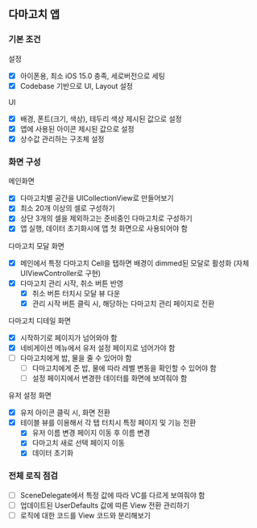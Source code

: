 ## 다마고치 앱

### 기본 조건

설정

- [x] 아이폰용, 최소 iOS 15.0 충족, 세로버전으로 세팅
- [x] Codebase 기반으로 UI, Layout 설정

UI
- [x] 배경, 폰트(크기, 색상), 테두리 색상 제시된 값으로 설정
- [x] 앱에 사용된 아이콘 제시된 값으로 설정
- [x] 상수값 관리하는 구조체 설정

### 화면 구성

메인화면

- [x] 다마고치별 공간을 UICollectionView로 만들어보기
- [x] 최소 20개 이상의 셀로 구성하기
- [x] 상단 3개의 셀을 제외하고는 준비중인 다마고치로 구성하기
- [x] 앱 실행, 데이터 초기화시에 앱 첫 화면으로 사용되어야 함

다마고치 모달 화면

- [x] 메인에서 특정 다마고치 Cell을 탭하면 배경이 dimmed된 모달로 활성화 (자체 UIViewController로 구현)
- [x] 다마고치 관리 시작, 취소 버튼 반영
    - [x] 취소 버튼 터치시 모달 뷰 다운
    - [x] 관리 시작 버튼 클릭 시, 해당하는 다마고치 관리 페이지로 전환

다마고치 디테일 화면

- [x] 시작하기로 페이지가 넘어와야 함
- [x] 네비게이션 메뉴에서 유저 설정 페이지로 넘어가야 함
- [ ] 다마고치에게 밥, 물을 줄 수 있어야 함
    - [ ] 다마고치에게 준 밥, 물에 따라 레벨 변동을 확인할 수 있어야 함
    - [ ] 설정 페이지에서 변경한 데이터를 화면에 보여줘야 함

유저 설정 화면

- [x] 유저 아이콘 클릭 시, 화면 전환
- [x] 테이블 뷰를 이용해서 각 탭 터치시 특정 페이지 및 기능 전환
    - [x] 유저 이름 변경 페이지 이동 후 이름 변경
    - [x] 다마고치 새로 선택 페이지 이동
    - [x] 데이터 초기화 

### 전체 로직 점검

- [ ] SceneDelegate에서 특정 값에 따라 VC를 다르게 보여줘야 함
- [ ] 업데이트된 UserDefaults 값에 따른 View 전환 관리하기
- [ ] 로직에 대한 코드를 View 코드와 분리해보기

